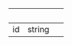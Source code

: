 <!-- Code generated for API Clients. DO NOT EDIT. -->

| &nbsp; | &nbsp; | &nbsp; |
| ------ | ------ | ------ |
| id     | string |        |

